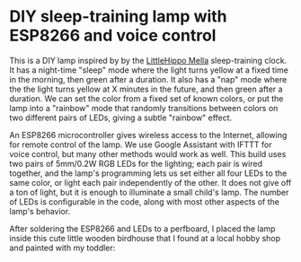 # DIY sleep-training lamp with ESP8266 and voice control

This is a DIY lamp inspired by by the [LittleHippo Mella](https://www.amazon.com/dp/B078Z5FHG9) sleep-training clock. 
It has a night-time "sleep" mode where the light turns yellow at a fixed time in the morning, then green after a duration.
It also has a "nap" mode where the the light turns yellow at X minutes in the future, and then green after a duration. 
We can set the color from a fixed set of known colors, or put the lamp into a "rainbow" mode that randomly transitions
between colors on two different pairs of LEDs, giving a subtle "rainbow" effect.

An ESP8266 microcontroller gives wireless access to the Internet, allowing for remote control of the lamp. We use Google Assistant
with IFTTT for voice control, but many other methods would work as well. This build uses two pairs of 5mm/0.2W RGB LEDs for the lighting;
each pair is wired together, and the lamp's programming lets us set either all four LEDs to the same color, or light each pair
independently of the other. It does not give off a ton of light, but it is enough to illuminate a small child's lamp. The number of LEDs is
configurable in the code, along with most other aspects of the lamp's behavior.

After soldering the ESP8266 and LEDs to a perfboard, I placed the lamp inside this cute little wooden birdhouse that I found at a 
local hobby shop and painted with my toddler:

